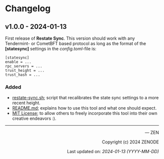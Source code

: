 # Changelog

## v1.0.0 - 2024-01-13

First release of **Restate Sync**. This version should work with any Tendermint- or CometBFT based protocol as long as the format of the **[statesync]** settings in the _config.toml_-file is:

```
[statesync]
enable = ...
rpc_servers = ...
trust_height = ...
trust_hash = ...
```

### Added
- [restate-sync.sh](restate-sync.sh); script that recalibrates the state sync settings to a more recent height.
- [README.md](README.md); explains how to use this tool and what one should expect.
- [MIT License](LICENSE); to allow others to freely incorporate this tool into their own creative endeavors :).

<hr>

<p align="right">— ZEN</p>
<p align="right">Copyright (c) 2024 ZENODE</p>
<p align="right">Last updated on: <i>2024-01-13 (YYYY-MM-DD)</i></p>
